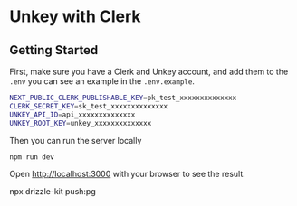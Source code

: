 # Unkey with Clerk

## Getting Started

First, make sure you have a Clerk and Unkey account, and add them to the `.env` you can see an example in the `.env.example`.

```bash
NEXT_PUBLIC_CLERK_PUBLISHABLE_KEY=pk_test_xxxxxxxxxxxxxx
CLERK_SECRET_KEY=sk_test_xxxxxxxxxxxxxx
UNKEY_API_ID=api_xxxxxxxxxxxxxx
UNKEY_ROOT_KEY=unkey_xxxxxxxxxxxxxx
```

Then you can run the server locally
```bash
npm run dev
```
Open [http://localhost:3000](http://localhost:3000) with your browser to see the result.


 npx drizzle-kit push:pg
